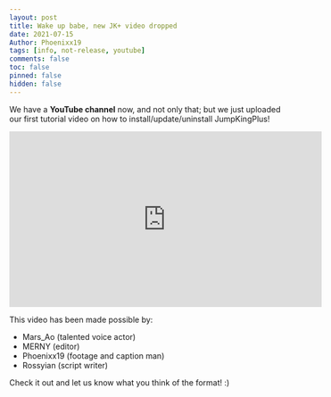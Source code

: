 ```yaml
---
layout: post
title: Wake up babe, new JK+ video dropped
date: 2021-07-15
Author: Phoenixx19
tags: [info, not-release, youtube]
comments: false
toc: false
pinned: false
hidden: false
---
```


We have a **YouTube channel** now, and not only that; but we just uploaded our first tutorial video on how to install/update/uninstall JumpKingPlus!

<!-- more -->

<iframe width="560" height="315" src="https://www.youtube-nocookie.com/embed/kxg3U3plg8s" title="YouTube video player" frameborder="0" allow="accelerometer; autoplay; clipboard-write; encrypted-media; gyroscope; picture-in-picture" allowfullscreen></iframe>

This video has been made possible by:
- Mars_Ao (talented voice actor)
- MERNY (editor)
- Phoenixx19 (footage and caption man)
- Rossyian (script writer)

Check it out and let us know what you think of the format! :)